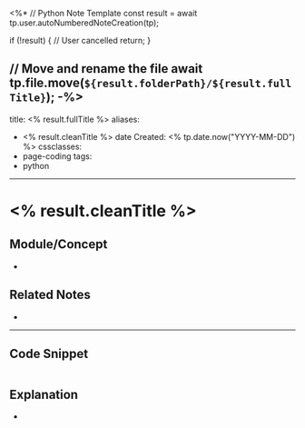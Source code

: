 <%*
// Python Note Template
const result = await tp.user.autoNumberedNoteCreation(tp);

if (!result) {
  // User cancelled
  return;
}

// Move and rename the file
await tp.file.move(`${result.folderPath}/${result.fullTitle}`);
-%>
---
title: <% result.fullTitle %>
aliases:
  - <% result.cleanTitle %>
date Created: <% tp.date.now("YYYY-MM-DD") %>
cssclasses:
 - page-coding
tags: 
 - python
---

# <% result.cleanTitle %>

## Module/Concept

-

## Related Notes

-

---

## Code Snippet

```python

```

## Explanation

-
